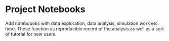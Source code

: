 Project Notebooks
=================

Add noteboooks with data exploration, data analysis, simulation work etc. 
here. These function as reproducible record of the analysis as well as a 
sort of tutorial for new users.
